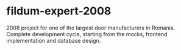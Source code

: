 # fildum-expert-2008
2008 project for one of the largest door manufacturers in Romania. Complete development cycle, starting from the mocks, frontend implementation
and database design.
